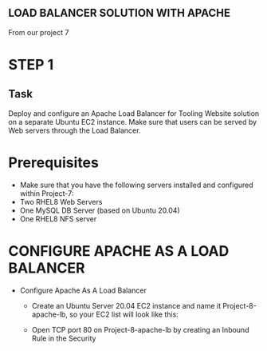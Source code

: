 ## LOAD BALANCER SOLUTION WITH APACHE
From our project 7
# STEP 1
## Task
Deploy and configure an Apache Load Balancer for Tooling Website solution on a separate Ubuntu EC2 instance. Make sure that users can be served by Web servers through the Load Balancer.

# Prerequisites
- Make sure that you have the following servers installed and configured within Project-7:
- Two RHEL8 Web Servers
- One MySQL DB Server (based on Ubuntu 20.04)
- One RHEL8 NFS server

# CONFIGURE APACHE AS A LOAD BALANCER
- Configure Apache As A Load Balancer
   - Create an Ubuntu Server 20.04 EC2 instance and name it Project-8-apache-lb, so your EC2 list will look like this:


   - Open TCP port 80 on Project-8-apache-lb by creating an Inbound Rule in the Security 
